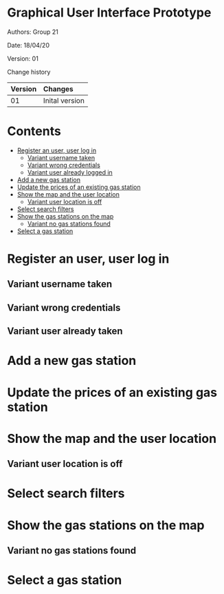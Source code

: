 # Graphical User Interface Prototype  

Authors: Group 21

Date: 18/04/20

Version: 01

Change history

| Version | Changes | 
| ----------------- |:-----------|
| 01 | Inital version |

# Contents

 - [Register an user, user log in](register-an-user,user-log-in)
    + [Variant username taken](#variant-username-taken)
    + [Variant wrong credentials](#variant-wrong-credentials)
    + [Variant user already logged in](#variant-user-already-logged-in)
 - [Add a new gas station](#add-a-new-gas-station)
 - [Update the prices of an existing gas station](#update-the-prices-of-an-existing-gas-station)
 - [Show the map and the user location](#show-the-map-and-the-user-location)
	+ [Variant user location is off](#variant-user-location-is-off) 
 - [Select search filters](#select-search-filters)
 - [Show the gas stations on the map](#show-the-gas-stations-on-the-map)
    + [Variant no gas stations found](#variant-no-gas-stations-found)
 - [Select a gas station](#select-a-gas-station)



# Register an user, user log in



## Variant username taken



## Variant wrong credentials



## Variant user already taken



# Add a new gas station



# Update the prices of an existing gas station



# Show the map and the user location



## Variant user location is off



# Select search filters



# Show the gas stations on the map



## Variant no gas stations found



# Select a gas station